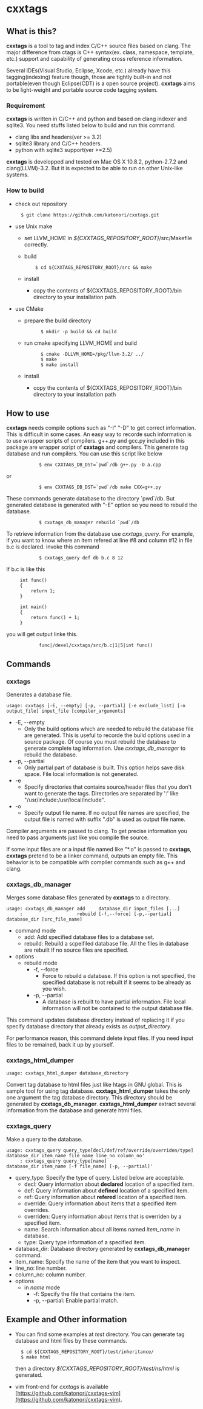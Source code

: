 cxxtags
=======

What is this?
------------------------
**cxxtags** is a tool to tag and index C/C++ source files based on clang. The major difference from ctags is
C++ syntax(ex. class, namespace, template, etc.) support and capability of generating cross reference information.

Several IDEs(Visual Studio, Eclipse, Xcode, etc.) already have this tagging(indexing) feature though, those are tightly
built-in and not portable(even though Eclipse(CDT) is a open source project). **cxxtags** aims to be light-weight and
portable source code tagging system.

### Requirement
**cxxtags** is written in C/C++ and python and based on clang indexer and sqlite3. You need stuffs listed
below to build and run this command.

* clang libs and headers(ver >= 3.2)
* sqlite3 library and C/C++ headers.
* python with sqlite3 support(ver >=2.5)

**cxxtags** is developped and tested on Mac OS X 10.8.2, python-2.7.2 and clang(LLVM)-3.2.
But it is expected to be able to run on other Unix-like systems.

### How to build
* check out repository

        $ git clone https://github.com/katonori/cxxtags.git

* use Unix make
    * set LLVM_HOME in _${CXXTAGS_REPOSITORY_ROOT}_/src/Makefile correctly.  
    * build

              $ cd ${CXXTAGS_REPOSITORY_ROOT}/src && make

    * install

        * copy the contents of ${CXXTAGS_REPOSITORY_ROOT}/bin directory to your installation path

* use CMake
    * prepare the build directory

                $ mkdir -p build && cd build

    * run cmake specifying LLVM_HOME and build

                $ cmake -DLLVM_HOME=/pkg/llvm-3.2/ ../
                $ make
                $ make install

    * install
        * copy the contents of ${CXXTAGS_REPOSITORY_ROOT}/bin directory to your installation path

How to use
------------------------
**cxxtags** needs compile options such as "-I" "-D" to get correct information.
This is difficult in some cases. An easy way to recorde such information is to use wrapper scripts of compilers.
g++.py and gcc.py included in this package are wrapper script of **cxxtags** and compilers. This generate tag database
and run compilers. You can use this script like below


                $ env CXXTAGS_DB_DST=`pwd`/db g++.py -O a.cpp
                
or

                $ env CXXTAGS_DB_DST=`pwd`/db make CXX=g++.py

These commands generate database to the directory \`pwd\`/db. But generated database is generated with "-E" option
so you need to rebuild the database.

                $ cxxtags_db_manager rebuild `pwd`/db


To retrieve information from the database use *cxxtags_query*. 
For example, if you want to know where an item refered at line #8 and column #12 in file b.c is declared.
invoke this command

                $ cxxtags_query def db b.c 8 12

If b.c is like this


         int func()
         {
             return 1;
         }

         int main()
         {
             return func() + 1;
         }


you will get output linke this.

                func|/devel/cxxtags/src/b.c|1|5|int func()


Commands
------------------------

### cxxtags
Generates a database file.

    usage: cxxtags [-E, --empty] [-p, --partial] [-e exclude_list] [-o output_file] input_file [compiler_arguments]

* -E, --empty  
  * Only the build options which are needed to rebuild the database file are generated. This is useful to recorde the build options used in a source package.
    Of course you must rebuild the database to generate complete tag information. Use *cxxtags_db_manager* to rebuild the database.
* -p, --partial  
  * Only partial part of database is built. This option helps save disk space. File local information is not generated.
* -e  
  * Specify directories that contains source/header files that you don't want to generate the tags. Directories are separated by ':' like "/usr/include:/usr/local/include".
* -o  
  * Specify output file name. If no output file names are specified, the output file is named with suffix ".db" is used as output file name.

Compiler arguments are passed to clang. To get precise information you need to pass arguments just like you compile the source.

If some input files are or a input file named like "*.o" is passed to **cxxtags**, **cxxtags** pretend to be a linker command, 
outputs an empty file. This behavior is to be compatible with compiler commands such as g++ and clang.

### cxxtags_db_manager
Merges some database files generated by **cxxtags** to a directory. 

    usage: cxxtags_db_manager add     database_dir input_files [...]
         :                    rebuild [-f,--force] [-p,--partial] database_dir [src_file_name]

* command mode
  * add: Add specified database files to a database set.
  * rebuild: Rebuild a scpeifiled database file. All the files in database are rebuilt If no source files are specified.
* options
  * rebuild mode
    * -f, --force  
      * Force to rebuild a database. If this option is not specified, the specified database is not rebuilt if it seems to be already as you wish.
    * -p, --partial  
      * A database is rebuilt to have partial information. File local information will not be contained to the output database file.

This command updates database directory instead of replacing it if you specify database directory that already exists as *output_directory*.

For performance reason, this command delete input files. If you need input files to be remained, back it up by yourself.

### cxxtags_html_dumper

    usage: cxxtags_html_dumper database_directory

Convert tag database to html files just like htags in GNU global. This is sample tool for using tag database.
**cxxtags_html_dumper** takes the only one argument the tag database directory. This directory should be 
generated by **cxxtags_db_manager**.
**cxxtags_html_dumper** extract several information from the database and generate html files. 

### cxxtags_query
Make a query to the database.

    usage: cxxtags_query query_type[decl/def/ref/override/overriden/type] database_dir item_name file_name line_no column_no'
         : cxxtags_query query_type[name]                                 database_dir item_name [-f file_name] [-p, --partial]'

* query_type: Specify the type of query. Listed below are acceptable.  
    * decl: Query information about **declared** location of a specified item.
    * def: Query information about **defined** location of a specified item.  
    * ref: Query information about **refered** location of a specified item. 
    * override: Query information about items that a specified item overrides.
    * overriden: Query information about items that is overriden by a specified item.
    * name: Search information about all items named *item_name* in database.
    * type: Query type information of a specified item.
* database_dir: Database directory generated by **cxxtags_db_manager** command.  
* item_name: Specify the name of the item that you want to inspect.  
* line_no: line number.
* column_no: column number.
* options
    * in *name* mode
        * -f: Specify the file that contains the item.  
        * -p, --partial: Enable partial match.


Example and Other information
------------------------
* You can find some examples at _test_ directory. You can generate tag database and html files by these commands.  

        $ cd ${CXXTAGS_REPOSITORY_ROOT}/test/inheritance/
        $ make html

  then a directory _${CXXTAGS_REPOSITORY_ROOT}/test/ns/html_ is generated. 

* vim front-end for *cxxtags* is available [https://github.com/katonori/cxxtags-vim](https://github.com/katonori/cxxtags-vim).
